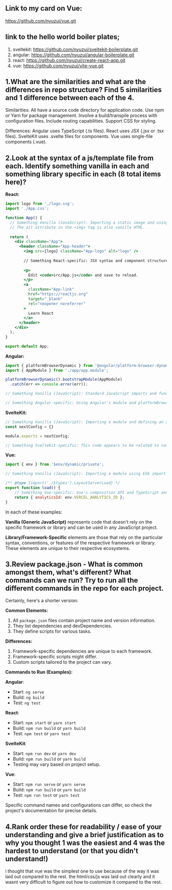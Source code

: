 ## Link to my card on Vue: 
https://github.com/nyuzui/vue.git

## link to the hello world boiler plates;
1. sveltekit: https://github.com/nyuzui/sveltekit-boilerplate.git
2. angular: https://github.com/nyuzui/angular-boilerplate.git
3. react: https://github.com/nyuzui/create-react-app.git
4. vue: https://github.com/nyuzui/vite-vue.git


## 1.What are the similarities and what are the differences in repo structure? Find 5 similarities and 1 difference between each of the 4.
Similarities:
All have a source code directory for application code.
Use npm or Yarn for package management.
Involve a build/transpile process with configuration files.
Include routing capabilities.
Support CSS for styling.

Differences:
Angular uses TypeScript (.ts files).
React uses JSX (.jsx or .tsx files).
SvelteKit uses .svelte files for components.
Vue uses single-file components (.vue).

## 2.Look at the syntax of a js/template file from each. Identify something vanilla in each and something library specific in each (8 total items here)?
**React:**

```jsx
import logo from './logo.svg';
import './App.css';

function App() {
  // Something Vanilla (JavaScript): Importing a static image and using it in JSX.
  // The alt attribute in the <img> tag is also vanilla HTML.
  
  return (
    <div className="App">
      <header className="App-header">
        <img src={logo} className="App-logo" alt="logo" />
        
        // Something React-specific: JSX syntax and component structure.
        
        <p>
          Edit <code>src/App.js</code> and save to reload.
        </p>
        <a
          className="App-link"
          href="https://reactjs.org"
          target="_blank"
          rel="noopener noreferrer"
        >
          Learn React
        </a>
      </header>
    </div>
  );
}

export default App;
```

**Angular:**

```javascript
import { platformBrowserDynamic } from '@angular/platform-browser-dynamic';
import { AppModule } from './app/app.module';

platformBrowserDynamic().bootstrapModule(AppModule)
  .catch(err => console.error(err));

// Something Vanilla (JavaScript): Standard JavaScript imports and function calls.

// Something Angular-specific: Using Angular's module and platformBrowserDynamic to bootstrap the application.
```

**SvelteKit:**

```javascript
// Something Vanilla (JavaScript): Importing a module and defining an object.
const nextConfig = {}

module.exports = nextConfig;

// Something SvelteKit-specific: This code appears to be related to configuration, and SvelteKit uses its own setup and build process.
```

**Vue:**

```javascript
import { env } from '$env/dynamic/private';

// Something Vanilla (JavaScript): Importing a module using ES6 import syntax.

/** @type {import('./$types').LayoutServerLoad} */
export function load() {
	// Something Vue-specific: Vue's composition API and TypeScript annotations.
	return { analyticsId: env.VERCEL_ANALYTICS_ID };
}
```

In each of these examples:

**Vanilla (Generic JavaScript)** represents code that doesn't rely on the specific framework or library and can be used in any JavaScript project.

**Library/Framework-Specific** elements are those that rely on the particular syntax, conventions, or features of the respective framework or library. These elements are unique to their respective ecosystems.
## 3.Review package.json - What is common amongst them, what's different? What commands can we run? Try to run all the different commands in the repo for each project.
Certainly, here's a shorter version:

**Common Elements:**

1. All `package.json` files contain project name and version information.
2. They list dependencies and devDependencies.
3. They define scripts for various tasks.

**Differences:**

1. Framework-specific dependencies are unique to each framework.
2. Framework-specific scripts might differ.
3. Custom scripts tailored to the project can vary.

**Commands to Run (Examples):**

**Angular**:
- Start: `ng serve`
- Build: `ng build`
- Test: `ng test`

**React**:
- Start: `npm start` or `yarn start`
- Build: `npm run build` or `yarn build`
- Test: `npm test` or `yarn test`

**SvelteKit**:
- Start: `npm run dev` or `yarn dev`
- Build: `npm run build` or `yarn build`
- Testing may vary based on project setup.

**Vue**:
- Start: `npm run serve` or `yarn serve`
- Build: `npm run build` or `yarn build`
- Test: `npm run test` or `yarn test`

Specific command names and configurations can differ, so check the project's documentation for precise details.

## 4.Rank order these for readability / ease of your understanding and give a brief justification as to why you thought 1 was the easiest and 4 was the hardest to understand (or that you didn't understand!)
i thought that vue was the simplest one to use because of the way it was laid out compared to the rest. the html/css/js was laid out clearly and it wasnt very difficult to figure out how to customize it compared to the rest. 

